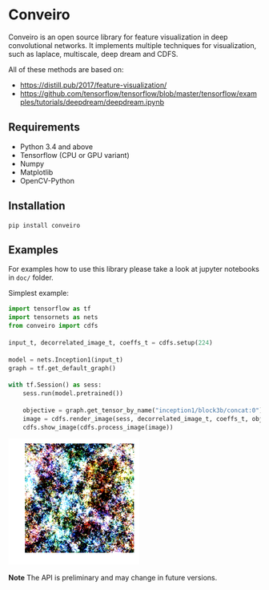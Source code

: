 # Conveiro

Conveiro is an open source library for feature visualization in deep convolutional networks. It implements multiple techniques for visualization, such as laplace, multiscale,  deep dream and CDFS.

All of these methods are based on:
* https://distill.pub/2017/feature-visualization/ 
* https://github.com/tensorflow/tensorflow/blob/master/tensorflow/examples/tutorials/deepdream/deepdream.ipynb

## Requirements

* Python 3.4 and above
* Tensorflow (CPU or GPU variant)
* Numpy
* Matplotlib
* OpenCV-Python

## Installation

```
pip install conveiro
```

## Examples

For examples how to use this library please take a look at jupyter notebooks in `doc/` folder.

Simplest example:

```python
import tensorflow as tf
import tensornets as nets
from conveiro import cdfs

input_t, decorrelated_image_t, coeffs_t = cdfs.setup(224)

model = nets.Inception1(input_t)
graph = tf.get_default_graph()

with tf.Session() as sess:
    sess.run(model.pretrained())

    objective = graph.get_tensor_by_name("inception1/block3b/concat:0")
    image = cdfs.render_image(sess, decorrelated_image_t, coeffs_t, objective[..., 55], 0.01)
    cdfs.show_image(cdfs.process_image(image))
```

![CDFS output](docs/example.png)

**Note** The API is preliminary and may change in future versions.